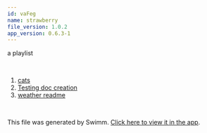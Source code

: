 ```yaml
---
id: vaFeg
name: strawberry
file_version: 1.0.2
app_version: 0.6.3-1
---
```


<!-- Intro - Do not remove this comment -->
a playlist

<br/>

<!-- Steps - Do not remove this comment -->
1. [cats](https://www.youtube.com/watch?v=9Cou1WoNe0Y)
2. [Testing doc creation](testing-doc-creation.LTxBk.sw.md)
3. [weather readme](https://raw.githubusercontent.com/AddieCohen/stoke-weather/main/README.md)


<br/>

This file was generated by Swimm. [Click here to view it in the app](https://swimm-web-app.web.app/repos/Z2l0aHViJTNBJTNBc3Rva2Utd2VhdGhlciUzQSUzQUFkZGllQ29oZW4=/docs/vaFeg).